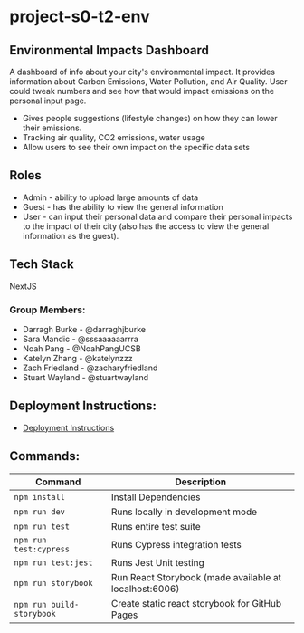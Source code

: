 # project-s0-t2-env

## Environmental Impacts Dashboard

A dashboard of info about your city's environmental impact. It provides information about Carbon Emissions, Water Pollution, and Air Quality. User could tweak numbers and see how that would impact emissions on the personal input page.

- Gives people suggestions (lifestyle changes) on how they can lower their emissions.
- Tracking air quality, CO2 emissions, water usage
- Allow users to see their own impact on the specific data sets

## Roles

- Admin - ability to upload large amounts of data
- Guest - has the ability to view the general information
- User - can input their personal data and compare their personal impacts to the impact of their city (also has the access to view the general information as the guest).

## Tech Stack

NextJS

### Group Members:

- Darragh Burke - @darraghjburke
- Sara Mandic - @sssaaaaaarrra
- Noah Pang - @NoahPangUCSB
- Katelyn Zhang - @katelynzzz
- Zach Friedland - @zacharyfriedland
- Stuart Wayland - @stuartwayland

## Deployment Instructions:

- [Deployment Instructions](./docs/DEPLOY.md)

## Commands:
| Command                   | Description                                            |
| ------------------------- | -------------------------------------------------------|
| `npm install`             | Install Dependencies                                   |
| `npm run dev`             | Runs locally in development mode                       |
| `npm run test`            | Runs entire test suite                                 |
| `npm run test:cypress`    | Runs Cypress integration tests                         |
| `npm run test:jest`       | Runs Jest Unit testing                                 |
| `npm run storybook`       | Run React Storybook (made available at localhost:6006) |
| `npm run build-storybook` | Create static react storybook for GitHub Pages         |

